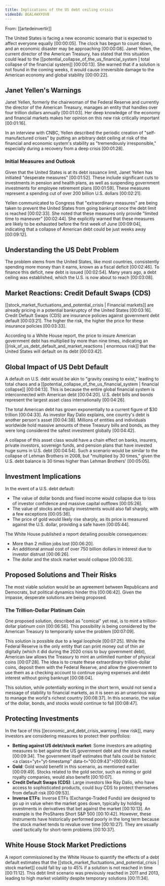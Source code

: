 ```yaml
---
title: Implications of the US debt ceiling crisis
videoId: BGAL4WXYOV8
---
```


From: [[artedeinvertir]] <br/> 

The United States is facing a new economic scenario that is expected to affect everyone equally <a class="yt-timestamp" data-t="00:00:05">[00:00:05]</a>. The clock has begun to count down, and an economic disaster may be approaching <a class="yt-timestamp" data-t="00:00:08">[00:00:08]</a>. Janet Yellen, the current director of the American Treasury, has stated that this situation could lead to the [[potential_collapse_of_the_us_financial_system | total collapse of the financial system]] <a class="yt-timestamp" data-t="00:00:13">[00:00:13]</a>. She warned that if a solution is not found in the coming weeks, it would cause irreversible damage to the American economy and global stability <a class="yt-timestamp" data-t="00:00:22">[00:00:22]</a>.

## Janet Yellen's Warnings

Janet Yellen, formerly the chairwoman of the Federal Reserve and currently the director of the American Treasury, manages an entity that handles over four trillion dollars annually <a class="yt-timestamp" data-t="00:01:03">[00:01:03]</a>. Her deep knowledge of the economy and financial markets makes her opinion on this new risk critically important <a class="yt-timestamp" data-t="00:01:16">[00:01:16]</a>.

In an interview with CNBC, Yellen described the periodic creation of "self-manufactured crises" by putting an arbitrary debt ceiling at risk of the financial and economic system's stability as "tremendously irresponsible," especially during a recovery from a deep crisis <a class="yt-timestamp" data-t="00:01:28">[00:01:28]</a>.

### Initial Measures and Outlook

Given that the United States is at its debt issuance limit, Janet Yellen has initiated "desperate measures" <a class="yt-timestamp" data-t="00:01:52">[00:01:52]</a>. These include significant cuts to investments in pension and health plans, as well as suspending government investments for employee retirement plans <a class="yt-timestamp" data-t="00:01:59">[00:01:59]</a>. These measures represent a spending cut of over 200 billion U.S. dollars <a class="yt-timestamp" data-t="00:02:21">[00:02:21]</a>.

Yellen communicated to Congress that "extraordinary measures" are being taken to prevent the United States from going bankrupt once the debt limit is reached <a class="yt-timestamp" data-t="00:02:33">[00:02:33]</a>. She noted that these measures only provide "limited time to maneuver" <a class="yt-timestamp" data-t="00:02:44">[00:02:44]</a>. She explicitly warned that these measures are likely to be exhausted before the first week of June <a class="yt-timestamp" data-t="00:09:04">[00:09:04]</a>, indicating that a collapse of American debt could be just weeks away <a class="yt-timestamp" data-t="00:09:12">[00:09:12]</a>.

## Understanding the US Debt Problem

The problem stems from the United States, like most countries, consistently spending more money than it earns, known as a fiscal deficit <a class="yt-timestamp" data-t="00:02:46">[00:02:46]</a>. To finance this deficit, new debt is issued <a class="yt-timestamp" data-t="00:02:54">[00:02:54]</a>. Many years ago, a debt ceiling was established, which the U.S. is now about to reach <a class="yt-timestamp" data-t="00:03:08">[00:03:08]</a>.

## Market Reactions: Credit Default Swaps (CDS)

[[stock_market_fluctuations_and_potential_crisis | Financial markets]] are already pricing in a potential bankruptcy of the United States <a class="yt-timestamp" data-t="00:03:16">[00:03:16]</a>. Credit Default Swaps (CDS) are insurance policies against government debt default <a class="yt-timestamp" data-t="00:03:21">[00:03:21]</a>. The higher the risk, the higher the price for these insurance policies <a class="yt-timestamp" data-t="00:03:33">[00:03:33]</a>.

According to a White House report, the price to insure American government debt has multiplied by more than nine times, indicating an [[risk_of_us_debt_default_and_market_reactions | enormous risk]] that the United States will default on its debt <a class="yt-timestamp" data-t="00:03:42">[00:03:42]</a>.

## Global Impact of US Debt Default

A default on U.S. debt would be akin to "gravity ceasing to exist," leading to total chaos and a [[potential_collapse_of_the_us_financial_system | financial collapse]] <a class="yt-timestamp" data-t="00:04:13">[00:04:13]</a>. This is because the entire global financial system is interconnected with American debt <a class="yt-timestamp" data-t="00:04:20">[00:04:20]</a>. U.S. debt bills and bonds represent the largest asset class internationally <a class="yt-timestamp" data-t="00:04:26">[00:04:26]</a>.

The total American debt has grown exponentially to a current figure of $30 trillion <a class="yt-timestamp" data-t="00:04:33">[00:04:33]</a>. As investor Ray Dalio explains, one country's debt is another person's asset <a class="yt-timestamp" data-t="00:04:38">[00:04:38]</a>. Millions of entities and individuals worldwide hold massive amounts of these Treasury bills and bonds, as they were long considered the safest investment globally <a class="yt-timestamp" data-t="00:04:42">[00:04:42]</a>.

A collapse of this asset class would have a chain effect on banks, insurers, private investors, sovereign funds, and pension plans that have invested huge sums in U.S. debt <a class="yt-timestamp" data-t="00:04:54">[00:04:54]</a>. Such a scenario would be similar to the collapse of Lehman Brothers in 2008, but "multiplied by 30 times," given the U.S. debt balance is 30 times higher than Lehman Brothers' <a class="yt-timestamp" data-t="00:05:05">[00:05:05]</a>.

## Investment Implications

In the event of a U.S. debt default:
*   The value of dollar bonds and fixed income would collapse due to loss of investor confidence and massive capital outflows <a class="yt-timestamp" data-t="00:05:26">[00:05:26]</a>.
*   The value of stocks and equity investments would also fall sharply, with a few exceptions <a class="yt-timestamp" data-t="00:05:36">[00:05:36]</a>.
*   The price of gold would likely rise sharply, as its price is measured against the U.S. dollar, providing a safe haven <a class="yt-timestamp" data-t="00:05:44">[00:05:44]</a>.

The White House published a report detailing possible consequences:
*   More than 2 million jobs lost <a class="yt-timestamp" data-t="00:06:20">[00:06:20]</a>.
*   An additional annual cost of over 750 billion dollars in interest due to investor distrust <a class="yt-timestamp" data-t="00:06:26">[00:06:26]</a>.
*   The dollar and the stock market would collapse <a class="yt-timestamp" data-t="00:06:33">[00:06:33]</a>.

## Proposed Solutions and Their Risks

The most viable solution would be an agreement between Republicans and Democrats, but political dynamics hinder this <a class="yt-timestamp" data-t="00:06:42">[00:06:42]</a>. Given the impasse, desperate solutions are being proposed.

### The Trillion-Dollar Platinum Coin

One proposed solution, described as "comical" yet real, is to mint a trillion-dollar platinum coin <a class="yt-timestamp" data-t="00:06:56">[00:06:56]</a>. This possibility is being considered by the American Treasury to temporarily solve the problem <a class="yt-timestamp" data-t="00:07:09">[00:07:09]</a>.

This solution is possible due to a legal loophole <a class="yt-timestamp" data-t="00:07:25">[00:07:25]</a>. While the Federal Reserve is the only entity that can print money out of thin air digitally (which it did during the 2020 crisis to buy government debt), American law allows the Treasury to mint an unlimited number of physical coins <a class="yt-timestamp" data-t="00:07:28">[00:07:28]</a>. The idea is to create these extraordinary trillion-dollar coins, deposit them with the Federal Reserve, and allow the government to use them as a checking account to continue paying expenses and debt interest without going bankrupt <a class="yt-timestamp" data-t="00:08:04">[00:08:04]</a>.

This solution, while potentially working in the short term, would not send a message of stability to financial markets, as it is seen as an unserious way to manage the world's richest country <a class="yt-timestamp" data-t="00:08:37">[00:08:37]</a>. In this scenario, the value of the dollar, bonds, and stocks would continue to fall <a class="yt-timestamp" data-t="00:08:47">[00:08:47]</a>.

## Protecting Investments

In the face of this [[economic_and_debt_crisis_warning | new risk]], many investors are considering measures to protect their portfolios:
*   **Betting against US debt/stock market**: Some investors are adopting measures to bet against the US government debt and the stock market <a class="yt-timestamp" data-t="00:09:34">[00:09:34]</a>. The government itself estimates that falls could be historic <a class="yt="yt-timestamp" data-t="00:09:43">[00:09:43]</a>.
*   **Gold**: Gold would benefit in this scenario, as mentioned earlier <a class="yt-timestamp" data-t="00:09:49">[00:09:49]</a>. Stocks related to the gold sector, such as mining or gold royalty companies, would also benefit <a class="yt-timestamp" data-t="00:10:07">[00:10:07]</a>.
*   **Credit Default Swaps (CDS)**: Large investors like Ray Dalio, who have access to sophisticated products, could buy CDS to protect themselves from default risk <a class="yt-timestamp" data-t="00:09:53">[00:09:53]</a>.
*   **Inverse ETFs**: Inverse ETFs (Exchange-Traded Funds) are designed to go up in value when the market goes down, typically by holding investments in derivatives that bet against the market <a class="yt-timestamp" data-t="00:10:13">[00:10:13]</a>. An example is the ProShares Short S&P 500 <a class="yt-timestamp" data-t="00:10:42">[00:10:42]</a>. However, these instruments have historically performed poorly in the long term because the stock market tends to revalue over time <a class="yt-timestamp" data-t="00:10:27">[00:10:27]</a>. They are usually used tactically for short-term problems <a class="yt-timestamp" data-t="00:10:37">[00:10:37]</a>.

## White House Stock Market Predictions

A report commissioned by the White House to quantify the effects of a debt default estimates that the [[stock_market_fluctuations_and_potential_crisis | stock market]] could fall by up to 45% if a solution is not reached in time <a class="yt-timestamp" data-t="00:11:12">[00:11:12]</a>. This debt limit scenario was previously reached in 2011 and 2013, leading to high market volatility despite temporary solutions <a class="yt-timestamp" data-t="00:11:34">[00:11:34]</a>.